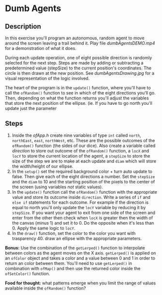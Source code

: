 # Dumb Agents

## Description
In this exercise you'll program an autonomous, random agent to move around the screen leaving a trail behind it. Play file _dumbAgentsDEMO.mp4_ for a demonstration of what it does.

During each update operation, one of eight possible direction is randomly selected for the next step. Steps are made by adding or subtracting a predetermined value (stepSize) to the current position's coordinates. The circle is then drawn at the new position. See _dumbAgentsDrawing.jpg_ for a visual representation of the logic involved.

The heart of the program is in the `update()` function, where you'll have to call the `ofRandom()` function to see in which of the eight directions you'll go. Then, depending on what the function returns you'll adjust the variables that store the next position of the ellipse. (ie. If you have to go north you'll update just the parameter

## Steps
1. Inside the _ofApp.h_ create nine variables of type `int` called `north`, `northEast`, `east`, `northWest`, etc. These are the possible outcomes of the `ofRandom()` function (the sides of our dice). Also create a variable called _direction_ to store out outcome of the `ofRandom()` function, a `locX` and `locY` to store the current location of the agent, a `stepSize` to store the size of the step we are to make at each update and `diam` which will store the width/height of our ellipse.
2. In the `setup()` set the required background color + turn auto update to false. Then give each of the eight directions a number. Set the `stepSize` and the `diam` to 10 and the starting position of the pixels to the center of the screen (using variables _not_ static values).
3. In the `update()` function call the `ofRandom()` function with the appropriate value and store its outcome inside `direction`. Write a series of `if` and `else if` statements for each outcome. For example if the direction is equal to north you'll only update the `locY` variable by reducing it by `stepSize`. If you want your agent to exit from one side of the screen and enter from the other then check when `locX` is greater then the width of the canvas (minus 1) and set it to 0. Do the opposite when it's less than 0. Apply the same logic to `locY`.
4. In the `draw()` function, set the color to the color you want with trasparency 40. draw an ellipse with the appropriate parameters.

__Bonus:__ Use the combination of the `getLerped()` function to interpolate between colors as the agent moves on the X axis. `getLerped()` is applied on an `ofColor` object and takes a color and a value between 0 and 1 in order to return an color between them. You'll need to use `getLerped()` in combination with `ofMap()` and then use the returned color inside the `ofSetColor()` function.

__Food for thought:__ what patterns emerge when you limit the range of values available inside the `ofRandom()` function?
